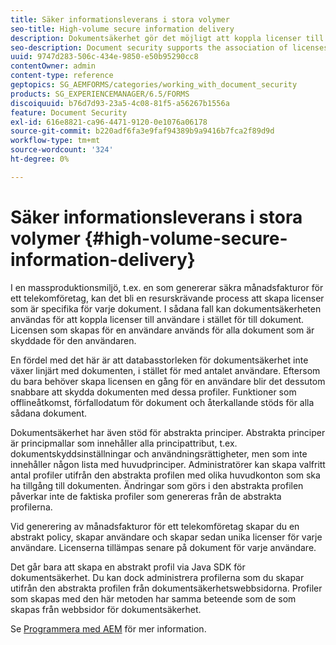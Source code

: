 ```yaml
---
title: Säker informationsleverans i stora volymer
seo-title: High-volume secure information delivery
description: Dokumentsäkerhet gör det möjligt att koppla licenser till användare i stället för till dokument i massproduktionsmiljöer.
seo-description: Document security supports the association of licenses to users, rather than to the documents in mass production environments.
uuid: 9747d283-506c-434e-9850-e50b95290cc8
contentOwner: admin
content-type: reference
geptopics: SG_AEMFORMS/categories/working_with_document_security
products: SG_EXPERIENCEMANAGER/6.5/FORMS
discoiquuid: b76d7d93-23a5-4c08-81f5-a56267b1556a
feature: Document Security
exl-id: 616e8821-ca96-4471-9120-0e1076a06178
source-git-commit: b220adf6fa3e9faf94389b9a9416b7fca2f89d9d
workflow-type: tm+mt
source-wordcount: '324'
ht-degree: 0%

---
```


# Säker informationsleverans i stora volymer {#high-volume-secure-information-delivery}

I en massproduktionsmiljö, t.ex. en som genererar säkra månadsfakturor för ett telekomföretag, kan det bli en resurskrävande process att skapa licenser som är specifika för varje dokument. I sådana fall kan dokumentsäkerheten användas för att koppla licenser till användare i stället för till dokument. Licensen som skapas för en användare används för alla dokument som är skyddade för den användaren.

En fördel med det här är att databasstorleken för dokumentsäkerhet inte växer linjärt med dokumenten, i stället för med antalet användare. Eftersom du bara behöver skapa licensen en gång för en användare blir det dessutom snabbare att skydda dokumenten med dessa profiler. Funktioner som offlineåtkomst, förfallodatum för dokument och återkallande stöds för alla sådana dokument.

Dokumentsäkerhet har även stöd för abstrakta principer. Abstrakta principer är principmallar som innehåller alla principattribut, t.ex. dokumentskyddsinställningar och användningsrättigheter, men som inte innehåller någon lista med huvudprinciper. Administratörer kan skapa valfritt antal profiler utifrån den abstrakta profilen med olika huvudkonton som ska ha tillgång till dokumenten. Ändringar som görs i den abstrakta profilen påverkar inte de faktiska profiler som genereras från de abstrakta profilerna.

Vid generering av månadsfakturor för ett telekomföretag skapar du en abstrakt policy, skapar användare och skapar sedan unika licenser för varje användare. Licenserna tillämpas senare på dokument för varje användare.

Det går bara att skapa en abstrakt profil via Java SDK för dokumentsäkerhet. Du kan dock administrera profilerna som du skapar utifrån den abstrakta profilen från dokumentsäkerhetswebbsidorna. Profiler som skapas med den här metoden har samma beteende som de som skapas från webbsidor för dokumentsäkerhet.

Se [Programmera med AEM](https://www.adobe.com/go/learn_aemforms_programming_63) för mer information.
